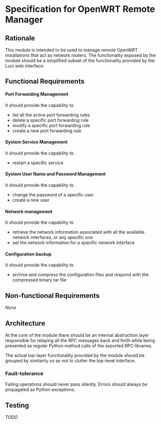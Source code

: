 # Specification for OpenWRT Remote Manager #

## Rationale ##
This module is intended to be used to manage remote OpenWRT installations that act as network routers. The 
functionality exposed by the module should be a simplified subset of the functionality provided by the Luci web
interface.

## Functional Requirements ##

#### Port Forwarding Management ###
It should provide the capability to
* list all the active port forwarding rules
* delete a specific port forwarding rule
* modify a specific port forwarding rule
* create a new port forwarding rule

#### System Service Management ####
It should provide the capability to
* restart a specific service

#### System User Name and Password Management ####
It should provide the capability to
* change the password of a specific user
* create a new user

#### Network management ####
It should provide the capability to
* retrieve the network information associated with all the available network interfaces, or any specific one
* set the network information for a specific network interface

#### Configuration backup ####
It should provide the capability to
* archive and compress the configuration files and respond with the compressed binary tar file

## Non-functional Requirements ##
*None*

## Architecture ##
At the core of the module there should be an internal abstraction layer responsible for relaying all the RPC messages
back and forth while being presented as regular Python method calls of the exported RPC libraries. 

The actual top-layer functionality provided by the module should be grouped by similarity so as not to clutter the
top-level interface.

### Fault-tolerance ###
Failing operations should never pass silently. Errors should always be propagated as Python exceptions.

## Testing ##
*TODO*
